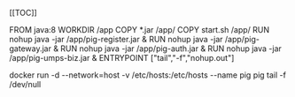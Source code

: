 [[TOC]]

FROM java:8
WORKDIR /app
COPY *.jar /app/
COPY start.sh /app/
RUN nohup java -jar /app/pig-register.jar &
RUN nohup java -jar /app/pig-gateway.jar &
RUN nohup java -jar /app/pig-auth.jar &
RUN nohup java -jar /app/pig-umps-biz.jar &
ENTRYPOINT ["tail","-f","nohup.out"]



docker run -d --network=host -v /etc/hosts:/etc/hosts --name pig pig tail -f /dev/null